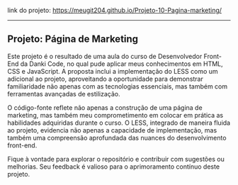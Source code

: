 

link do projeto: https://meugit204.github.io/Projeto-10-Pagina-marketing/

---

## Projeto: Página de Marketing

Este projeto é o resultado de uma aula do curso de Desenvolvedor Front-End da Danki Code, no qual pude aplicar meus conhecimentos em HTML, CSS e JavaScript. A proposta inclui a implementação do LESS como um adicional ao projeto, aproveitando a oportunidade para demonstrar familiaridade não apenas com as tecnologias essenciais, mas também com ferramentas avançadas de estilização.

O código-fonte reflete não apenas a construção de uma página de marketing, mas também meu comprometimento em colocar em prática as habilidades adquiridas durante o curso. O LESS, integrado de maneira fluida ao projeto, evidencia não apenas a capacidade de implementação, mas também uma compreensão aprofundada das nuances do desenvolvimento front-end.

Fique à vontade para explorar o repositório e contribuir com sugestões ou melhorias. Seu feedback é valioso para o aprimoramento contínuo deste projeto.
